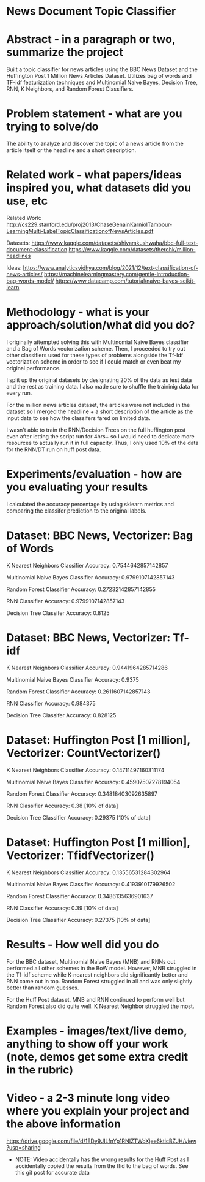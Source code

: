 # News Document Topic Classifier

# Abstract - in a paragraph or two, summarize the project

Built a topic classifier for news articles using the BBC News Dataset and the Huffington Post 1 Million News Articles Dataset. Utilizes bag of words and TF-idf featurization techniques and Multinomial Naive Bayes, Decision Tree, RNN, K Neighbors, and Random Forest Classifiers.

# Problem statement - what are you trying to solve/do

The ability to analyze and discover the topic of a news article from the article itself or the headline and a short description. 

# Related work - what papers/ideas inspired you, what datasets did you use, etc

Related Work: 
http://cs229.stanford.edu/proj2013/ChaseGenainKarniolTambour-LearningMulti-LabelTopicClassificationofNewsArticles.pdf

Datasets: 
https://www.kaggle.com/datasets/shivamkushwaha/bbc-full-text-document-classification
https://www.kaggle.com/datasets/therohk/million-headlines

Ideas: 
https://www.analyticsvidhya.com/blog/2021/12/text-classification-of-news-articles/
https://machinelearningmastery.com/gentle-introduction-bag-words-model/
https://www.datacamp.com/tutorial/naive-bayes-scikit-learn

# Methodology - what is your approach/solution/what did you do?

I originally attempted solving this with Multinomial Naive Bayes classifier and a Bag of Words vectorization scheme. Then, I proceeded to try out other classifiers used for these types of problems alongside the Tf-Idf vectorization scheme in order to see if I could match or even beat my original performance. 

I split up the original datasets by designating 20% of the data as test data and the rest as training data. I also made sure to shuffle the traininig data for every run.

For the million news articles dataset, the articles were not included in the dataset so I merged the headline + a short description of the article as the input data to see how the classifers fared on limited data. 

I wasn't able to train the RNN/Decision Trees on the full huffington post even after letting the script run for 4hrs+ so I would need to dedicate more resources to actually run it in full capacity. Thus, I only used 10% of the data for the RNN/DT run on huff post data.

# Experiments/evaluation - how are you evaluating your results
I calculated the accuracy percentage by using sklearn metrics and comparing the classifer prediction to the original labels. 

# Dataset: BBC News, Vectorizer: Bag of Words

K Nearest Neighbors Classifier
Accuracy: 0.7544642857142857

Multinomial Naive Bayes Classifier
Accuracy: 0.9799107142857143

Random Forest Classifier
Accuracy: 0.27232142857142855

RNN Classifier
Accuracy: 0.9799107142857143

Decision Tree Classifer
Accuracy: 0.8125


# Dataset: BBC News, Vectorizer: Tf-idf

K Nearest Neighbors Classifier
Accuracy: 0.9441964285714286

Multinomial Naive Bayes Classifier
Accuracy: 0.9375

Random Forest Classifier
Accuracy: 0.2611607142857143

RNN Classifier
Accuracy: 0.984375

Decision Tree Classifer
Accuracy: 0.828125

# Dataset: Huffington Post [1 million], Vectorizer: CountVectorizer()

K Nearest Neighbors Classifier Accuracy: 0.14711497160311174

Multinomial Naive Bayes Classifier Accuracy: 0.45907507278194054

Random Forest Classifier Accuracy: 0.34818403092635897

RNN Classifier Accuracy: 0.38 [10% of data]

Decision Tree Classifier Accuracy: 0.29375 [10% of data]

# Dataset: Huffington Post [1 million], Vectorizer: TfidfVectorizer()

K Nearest Neighbors Classifier Accuracy: 0.13556531284302964

Multinomial Naive Bayes Classifier Accuracy: 0.4193910179926502

Random Forest Classifier Accuracy: 0.3486135636901637

RNN Classifier Accuracy: 0.39 [10% of data]

Decision Tree Classifier Accuracy: 0.27375 [10% of data]


# Results - How well did you do

For the BBC dataset, Multinomial Naive Bayes (MNB) and RNNs out performed all other schemes in the BoW model. However, MNB struggled in the Tf-idf scheme while K-nearest neighbors did significantly better and RNN came out in top. Random Forest struggled in all and was only slightly better than random guesses. 

For the Huff Post dataset, MNB and RNN continued to perform well but Random Forest also did quite well. K Nearest Neighbor struggled the most. 

# Examples - images/text/live demo, anything to show off your work (note, demos get some extra credit in the rubric)

# Video - a 2-3 minute long video where you explain your project and the above information
https://drive.google.com/file/d/1EDy9JILfnYp1RNIZTWoXjee6kticBZJH/view?usp=sharing

* NOTE: Video accidentally has the wrong results for the Huff Post as I accidentally copied the results from the tfid to the bag of words. See this git post for accurate data
